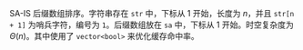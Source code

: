 SA-IS 后缀数组排序。字符串存在 `str` 中，下标从 $1$ 开始，长度为 $n$，并且 `str[n + 1]` 为哨兵字符，编号为 `1`。后缀数组放在 `sa` 中，下标从 $1$ 开始。时空复杂度为 $\Theta(n)$。其中使用了 `vector<bool>` 来优化缓存命中率。
